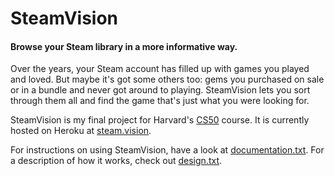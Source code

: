 # SteamVision
#### Browse your Steam library in a more informative way.

Over the years, your Steam account has filled up with games you played and loved. But maybe it's got some others too: 
gems you purchased on sale or in a bundle and never got around to playing. SteamVision lets you sort through them all 
and find the game that's just what you were looking for.

SteamVision is my final project for Harvard's [CS50](https://cs50.harvard.edu) course. It is currently hosted on Heroku 
at [steam.vision](http://www.steam.vision). 

For instructions on using SteamVision, have a look at [documentation.txt](./documentation.txt). For a description of 
how it works, check out [design.txt](./design.txt). 
